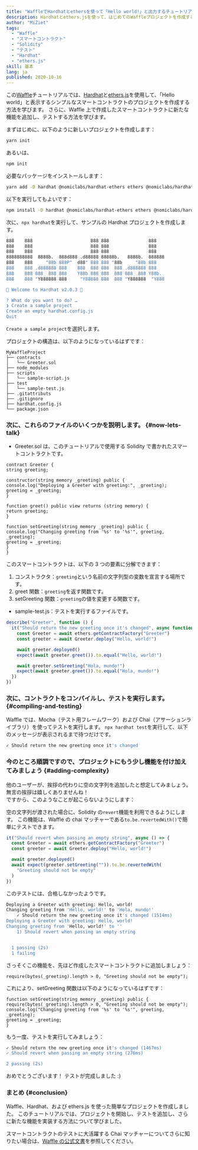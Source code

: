 ```yaml
---
title: "WaffleでHardhatとethersを使って「Hello world!」と出力するチュートリアル"
description: Hardhatとethers.jsを使って、はじめてのWaffleプロジェクトを作成する
author: "MiZiet"
tags:
  - "Waffle"
  - "スマートコントラクト"
  - "Solidity"
  - "テスト"
  - "Hardhat"
  - "ethers.js"
skill: 基本
lang: ja
published: 2020-10-16
---
```


この[Waffle](https://ethereum-waffle.readthedocs.io)チュートリアルでは、[Hardhat](https://hardhat.org/)と[ethers.js](https://docs.ethers.io/v5/)を使用して、「Hello world」と表示するシンプルなスマートコントラクトのプロジェクトを作成する方法を学びます。 さらに、Waffle 上で作成したスマートコントラクトに新たな機能を追加し、テストする方法を学びます。

まずはじめに、以下のように新しいプロジェクトを作成します：

```bash
yarn init
```

あるいは、

```bash
npm init
```

必要なパッケージをインストールします：

```bash
yarn add -D hardhat @nomiclabs/hardhat-ethers ethers @nomiclabs/hardhat-waffle ethereum-waffle chai
```

以下を実行してもよいです：

```bash
npm install -D hardhat @nomiclabs/hardhat-ethers ethers @nomiclabs/hardhat-waffle ethereum-waffle chai
```

次に、`npx hardhat`を実行して、サンプルの Hardhat プロジェクトを作成します。

```bash
888    888                      888 888               888
888    888                      888 888               888
888    888                      888 888               888
8888888888  8888b.  888d888 .d88888 88888b.   8888b.  888888
888    888     "88b 888P"  d88" 888 888 "88b     "88b 888
888    888 .d888888 888    888  888 888  888 .d888888 888
888    888 888  888 888    Y88b 888 888  888 888  888 Y88b.
888    888 "Y888888 888     "Y88888 888  888 "Y888888  "Y888

👷 Welcome to Hardhat v2.0.3 👷‍

? What do you want to do? …
❯ Create a sample project
Create an empty hardhat.config.js
Quit
```

`Create a sample project`を選択します。

プロジェクトの構造は、以下のようになっているはずです：

```
MyWaffleProject
├── contracts
│   └── Greeter.sol
├── node_modules
├── scripts
│   └── sample-script.js
├── test
│   └── sample-test.js
├── .gitattributs
├── .gitignore
├── hardhat.config.js
└── package.json
```

### 次に、これらのファイルのいくつかを説明します。 {#now-lets-talk}

- Greeter.sol は、このチュートリアルで使用する Solidity で書かれたスマートコントラクトです。

```solidity
contract Greeter {
string greeting;

constructor(string memory _greeting) public {
console.log("Deploying a Greeter with greeting:", _greeting);
greeting = _greeting;
}

function greet() public view returns (string memory) {
return greeting;
}

function setGreeting(string memory _greeting) public {
console.log("Changing greeting from '%s' to '%s'", greeting, _greeting);
greeting = _greeting;
}
}
```

このスマートコントラクトは、以下の 3 つの要素に分解できます：

1. コンストラクタ：`greeting`という名前の文字列型の変数を宣言する場所です。
2. greet 関数：`greeting`を返す関数です。
3. setGreeting 関数：`greeting`の値を変更する関数です。

- sample-test.js：テストを実行するファイルです。

```js
describe("Greeter", function () {
  it("Should return the new greeting once it's changed", async function () {
    const Greeter = await ethers.getContractFactory("Greeter")
    const greeter = await Greeter.deploy("Hello, world!")

    await greeter.deployed()
    expect(await greeter.greet()).to.equal("Hello, world!")

    await greeter.setGreeting("Hola, mundo!")
    expect(await greeter.greet()).to.equal("Hola, mundo!")
  })
})
```

### 次に、コントラクトをコンパイルし、テストを実行します。 {#compiling-and-testing}

Waffle では、Mocha（テスト用フレームワーク）および Chai（アサーションライブラリ）を使ってテストを実行します。 `npx hardhat test`を実行して、以下のメッセージが表示されるまで待つだけです。

```bash
✓ Should return the new greeting once it's changed
```

### 今のところ順調ですので、プロジェクトにもう少し機能を付け加えてみましょう<Emoji text=":slightly_smiling_face:" size={1}/> {#adding-complexity}

他のユーザーが、挨拶の代わりに空の文字列を追加したと想定してみましょう。 無言の挨拶は嬉しくありませんね！  
ですから、このようなことが起こらないようにします：

空の文字列が渡された場合に、Solidity の`revert`機能を利用できるようにします。 この機能は、Waffle の chai マッチャーである`to.be.revertedWith()`で簡単にテストできます。

```js
it("Should revert when passing an empty string", async () => {
  const Greeter = await ethers.getContractFactory("Greeter")
  const greeter = await Greeter.deploy("Hello, world!")

  await greeter.deployed()
  await expect(greeter.setGreeting("")).to.be.revertedWith(
    "Greeting should not be empty"
  )
})
```

このテストには、合格しなかったようです。

```bash
Deploying a Greeter with greeting: Hello, world!
Changing greeting from 'Hello, world!' to 'Hola, mundo!'
    ✓ Should return the new greeting once it's changed (1514ms)
Deploying a Greeter with greeting: Hello, world!
Changing greeting from 'Hello, world!' to ''
    1) Should revert when passing an empty string


  1 passing (2s)
  1 failing
```

さっそくこの機能を、先ほど作成したスマートコントラクトに追加しましょう：

```solidity
require(bytes(_greeting).length > 0, "Greeting should not be empty");
```

これにより、setGreeting 関数は以下のようになっているはずです：

```solidity
function setGreeting(string memory _greeting) public {
require(bytes(_greeting).length > 0, "Greeting should not be empty");
console.log("Changing greeting from '%s' to '%s'", greeting, _greeting);
greeting = _greeting;
}
```

もう一度、テストを実行してみましょう：

```bash
✓ Should return the new greeting once it's changed (1467ms)
✓ Should revert when passing an empty string (276ms)

2 passing (2s)
```

おめでとうございます！ テストが完成しました :)

### まとめ {#conclusion}

Waffle、Hardhat、および ethers.js を使った簡単なプロジェクトを作成しました。 このチュートリアルでは、プロジェクトを開始し、テストを追加し、さらに新たな機能を実装する方法について学びました。

スマートコントラクトのテストに大活躍する Chai マッチャーについてさらに知りたい場合は、[Waffle の公式文書](https://ethereum-waffle.readthedocs.io/en/latest/matchers.html)を参照してください。
